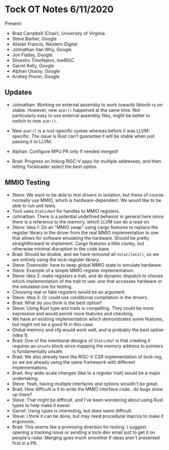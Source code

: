 # Tock OT Notes 6/11/2020

Present:
- Brad Campbell (Chair), University of Virginia
- Steve Barber, Google
- Alistair Francis, Western Digital
- Johnathan Van Why, Google
- Jon Flatley, Google
- Silvestrs Timofejevs, lowRISC
- Garret Kelly, Google
- Alphan Ulusoy, Google
- Andrey Pronin, Google

## Updates

- Johnathan: Working on external assembly to work towards libtock-rs on stable.
  However, new `asm!()` happened at the same time. Not particularly easy to use
  external assembly files, might be better to switch to new `asm!()`.
- New `asm!()` is a rust-specific syntax whereas before it was LLVM-specific.
  The issue is Rust can't guarantee it will be stable when just passing it to
  LLVM.

- Alphan: Configure MPU PR only if needed merged!

- Brad: Progress on linking RISC-V apps for multiple addresses, and then letting
  Tockloader select the best option.

## MMIO Testing

- Steve: We want to be able to test drivers in isolation, but these of course
  normally use MMIO, which is hardware-dependent. We would like to be able to
  run unit tests.
- Tock uses `StaticRef` for handles to MMIO registers.
- Johnathan: There is a potential undefined behavior in general here since there
  is a reference to the memory, which LLVM can do a read on.
- Steve: Idea 1: Do an "MMIO swap" using cargo features to replace the register
  library in the driver from the real MMIO implementation to one that allows for
  software emulating the hardware. Should be pretty straightforward to
  implement. Cargo features a little clunky, but otherwise minimal disruption to
  the code base.
- Brad: Should be doable, and we have removed all `VolatileCell`, so we are
  entirely using the tock-register library.
- Steve: Downside: have to keep global MMIO state to simulate hardware.
- Steve: Example of a simple MMIO register implementation.
- Steve: Idea 2: make registers a trait, and do dynamic dispatch to choose which
  implementation of the trait to use: one that accesses hardware or the emulated
  one for testing.
- Choosing real or fake registers would be an argument.
- Steve: Idea 3: Or could use conditional compilation in the drivers.
- Brad: What do you think is the best option?
- Steve: Using Rust type and traits is compelling. They could be more expressive
  and would permit more features and checking.
- We have an existing implementation which demonstrates some features, but might
  not be a good fit in this case.
- Global memory and cfg would work well, and is probably the best option (idea
  1).
- Brad: One of the intentional designs of `StaticRef` is that creating it
  requires an `unsafe` block since mapping the memory address to pointers is
  fundamentally unsafe.
- Brad: We also already have the RISC-V CSR implementation of tock-reg, so we
  are already using the same framework with different implementations.
- Brad: Any wide-scale changes (like to a register trait) would be a major
  undertaking.
- Steve: Yeah, having multiple interfaces and options wouldn't be great.
- Brad: How difficult is it to write the MMIO interface code...do bugs show up
  there?
- Steve: That might be difficult, and I've been wondering about using Rust types
  to help make it easier.
- Garret: Using types is interesting, but does seem difficult.
- Steve: I think it can be done, but may need procedural macros to make it
  ergonomic.
- Brad: This seems like a promising direction for testing. I suggest opening a
  tracking issue or sending a tock-dev email just to get it on people's radar.
  Merging goes much smoother if ideas aren't presented first in a PR.
